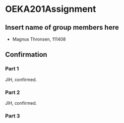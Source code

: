 # OEKA201Assignment

## Insert name of group members here

- Magnus Thronsen, 111408
  

## Confirmation
### Part 1
JIH, confirmed.
### Part 2
JIH, confirmed.
### Part 3



